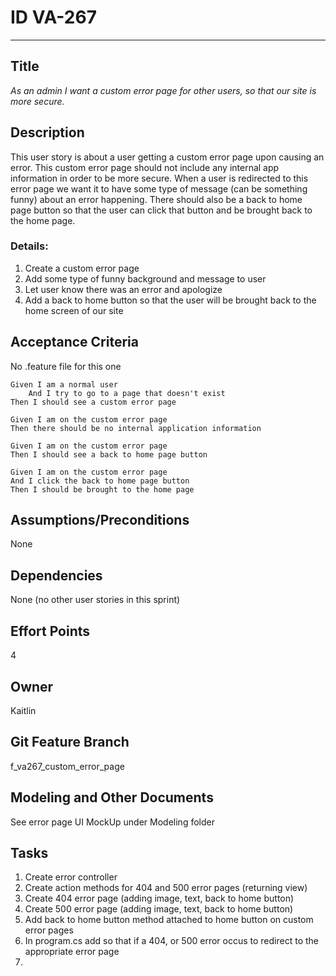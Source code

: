 # ID VA-267
<hr>

## Title

*As an admin I want a custom error page for other users, so that our site is more secure.*

## Description

This user story is about a user getting a custom error page upon causing an error. This custom error page should not include any internal app information in order to be more secure. When a user is redirected to this error page we want it to have some type of message (can be something funny) about an error happening. There should also be a back to home page button so that the user can click that button and be brought back to the home page.  

### Details:
1. Create a custom error page 
2. Add some type of funny background and message to user
3. Let user know there was an error and apologize 
4. Add a back to home button so that the user will be brought back to the home screen of our site 

## Acceptance Criteria
No .feature file for this one

    Given I am a normal user 
        And I try to go to a page that doesn't exist
    Then I should see a custom error page 

    Given I am on the custom error page 
    Then there should be no internal application information

    Given I am on the custom error page 
    Then I should see a back to home page button

    Given I am on the custom error page 
    And I click the back to home page button
    Then I should be brought to the home page 

## Assumptions/Preconditions
None
 
## Dependencies
None (no other user stories in this sprint) 

## Effort Points
4

## Owner
Kaitlin

## Git Feature Branch
f_va267_custom_error_page

## Modeling and Other Documents
See error page UI MockUp under Modeling folder  

## Tasks
1. Create error controller 
2. Create action methods for 404 and 500 error pages (returning view)
3. Create 404 error page (adding image, text, back to home button)
4. Create 500 error page (adding image, text, back to home button)
5. Add back to home button method attached to home button on custom error pages 
6. In program.cs add so that if a 404, or 500 error occus to redirect to the appropriate error page 
7. 